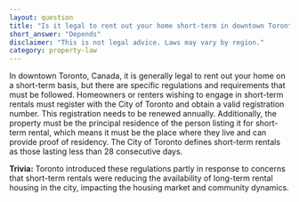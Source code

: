 ```yaml
---
layout: question
title: "Is it legal to rent out your home short-term in downtown Toronto, Canada?"
short_answer: "Depends"
disclaimer: "This is not legal advice. Laws may vary by region."
category: property-law
---
```

In downtown Toronto, Canada, it is generally legal to rent out your home on a short-term basis, but there are specific regulations and requirements that must be followed. Homeowners or renters wishing to engage in short-term rentals must register with the City of Toronto and obtain a valid registration number. This registration needs to be renewed annually. Additionally, the property must be the principal residence of the person listing it for short-term rental, which means it must be the place where they live and can provide proof of residency. The City of Toronto defines short-term rentals as those lasting less than 28 consecutive days.

**Trivia:** Toronto introduced these regulations partly in response to concerns that short-term rentals were reducing the availability of long-term rental housing in the city, impacting the housing market and community dynamics.
